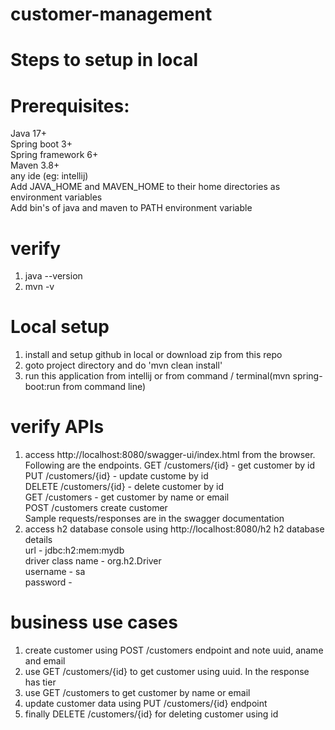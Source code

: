 # customer-management

# Steps to setup in local
# Prerequisites:
Java 17+  
Spring boot 3+  
Spring framework 6+  
Maven 3.8+  
any ide (eg: intellij)  
Add JAVA_HOME and MAVEN_HOME to their home directories as environment variables  
Add bin's of java and maven to PATH environment variable  
# verify
1. java --version  
2. mvn -v  
# Local setup  
1. install and setup github in local or download zip from this repo  
2. goto project directory and do 'mvn clean install'  
3. run this application from intellij or from command / terminal(mvn spring-boot:run from command line)  
# verify  APIs
1. access http://localhost:8080/swagger-ui/index.html from the browser. Following are the endpoints.
   GET /customers/{id} - get customer by id  
   PUT /customers/{id} - update custome by id  
   DELETE /customers/{id} - delete customer by id  
   GET /customers - get customer by name or email  
   POST /customers create customer  
   Sample requests/responses are in the swagger documentation  
3. access h2 database console using http://localhost:8080/h2
   h2 database details  
   url - jdbc:h2:mem:mydb  
   driver class name - org.h2.Driver  
   username - sa  
   password -     

# business use cases  
1. create customer using POST /customers endpoint and note uuid, aname and email
2. use GET /customers/{id} to get customer using uuid. In the response has tier
3. use GET /customers to get customer by name or email
4. update customer data using PUT /customers/{id} endpoint
5. finally DELETE /customers/{id} for deleting customer using id



